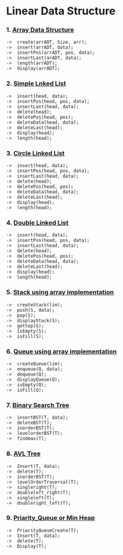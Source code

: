 # Linear Data Structure
### 1.  [Array Data Structure](https://github.com/KKBUGHUNTER/Data-Structure/tree/main/All%20Data%20Structure/Array%20Data%20Structure)  <br>
    ->  create(arrADT, Size, arr);
    ->  insert(arrADT, data);
    ->  insertPos(arrADT, pos, data); 
    ->  insertLast(arADT, data);
    ->  length(arrADT); 
    ->  display(arrADT);

### 2.  [Simple Lnked List](https://github.com/KKBUGHUNTER/Data-Structure/tree/main/All%20Data%20Structure/Simple%20Linked%20List) <br>
    ->  insert(head, data);
    ->  insertPos(head, pos, data);
    ->  insertLast(head, data);
    ->  delete(head);
    ->  deletePos(head, pos); 
    ->  deleteData(head, data);
    ->  deleteLast(head); 
    ->  display(head);
    ->  length(head);
    
### 3.  [Circle Linked List](https://github.com/KKBUGHUNTER/Data-Structure/tree/main/All%20Data%20Structure/Circular%20Linked%20List) <br>
    ->  insert(head, data);
    ->  insertPos(head, pos, data);
    ->  insertLast(head, data);
    ->  delete(head);
    ->  deletePos(head, pos); 
    ->  deleteData(head, data);
    ->  deleteLast(head); 
    ->  display(head);
    ->  length(head);
    
### 4.  [Double Linked List](https://github.com/KKBUGHUNTER/Data-Structure/tree/main/All%20Data%20Structure/Double%20Linked%20List) <br>
    ->  insert(head, data);
    ->  insertPos(head, pos, data);
    ->  insertLast(head, data);
    ->  delete(head);
    ->  deletePos(head, pos); 
    ->  deleteData(head, data);
    ->  deleteLast(head); 
    ->  display(head);
    ->  length(head);

### 5.  [Stack using array implementation](https://github.com/KKBUGHUNTER/Data-Structure/tree/main/All%20Data%20Structure/Stack%20using%20array%20implementation) <br>
    ->  createStack(lim);
    ->  push(S, data);
    ->  pop(S);
    ->  displayStack(S);
    ->  gettop(S);
    ->  isEmpty(S);
    ->  isFill(S);

### 6.  [Queue using array implementation](https://github.com/KKBUGHUNTER/Data-Structure/tree/main/All%20Data%20Structure/Queue%20using%20array%20implementation) <br>
    ->  createQueue(lim);
    ->  enqueue(Q, data);
    ->  dequeue(Q);
    ->  displayQueue(Q);
    ->  isEmpty(Q);
    ->  isFill(Q);

### 7.  [Binary Search Tree](https://github.com/KKBUGHUNTER/Data-Structure/tree/main/All%20Data%20Structure/BST) <br>
    ->  insertBST(T, data);
    ->  deleteBST(T);
    ->  inorderBST(T);
    ->  levelorderBST(T);
    ->  findmax(T);

### 8.  [AVL Tree](https://github.com/KKBUGHUNTER/Data-Structure/tree/main/All%20Data%20Structure/BSThttps://github.com/KKBUGHUNTER/Data-Structure/tree/main/All%20Data%20Structure/BST) <br>
    ->  Insert(T, data);
    ->  delete(T);
    ->  inorderBST(T);
    ->  levelOrderTraversal(T);
    ->  singleright(T);
    ->  doubleleft_right(T);
    ->  singleleft(T);
    ->  doubleright_left(T);
    
### 9.  [Priarity_Queue or Min Heap](https://github.com/KKBUGHUNTER/Data-Structure/tree/main/All%20Data%20Structure/BSThttps://github.com/KKBUGHUNTER/Data-Structure/tree/main/All%20Data%20Structure/BST) <br>
    ->  PriarityQueueCreate(T);
    ->  Insert(T, data);
    ->  delete(T);
    ->  Display(T);

